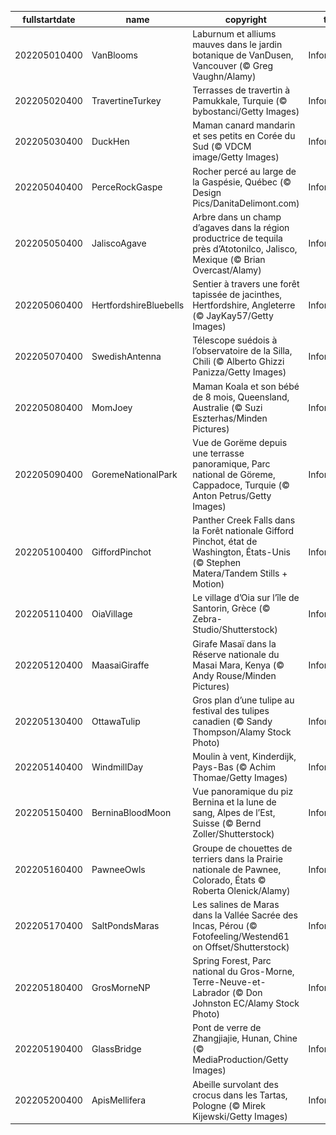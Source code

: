 |fullstartdate|name|copyright|title|image|
|--|--|--|--|--|
202205010400|VanBlooms|Laburnum et alliums mauves dans le jardin botanique de VanDusen, Vancouver (© Greg Vaughn/Alamy)|Information|![](/fr-CA/2022/05/202205010400VanBlooms.jpg)|
202205020400|TravertineTurkey|Terrasses de travertin à Pamukkale, Turquie (© bybostanci/Getty Images)|Information|![](/fr-CA/2022/05/202205020400TravertineTurkey.jpg)|
202205030400|DuckHen|Maman canard mandarin et ses petits en Corée du Sud (© VDCM image/Getty Images)|Information|![](/fr-CA/2022/05/202205030400DuckHen.jpg)|
202205040400|PerceRockGaspe|Rocher percé au large de la Gaspésie, Québec (© Design Pics/DanitaDelimont.com)|Information|![](/fr-CA/2022/05/202205040400PerceRockGaspe.jpg)|
202205050400|JaliscoAgave|Arbre dans un champ d’agaves dans la région productrice de tequila près d’Atotonilco, Jalisco, Mexique (© Brian Overcast/Alamy)|Information|![](/fr-CA/2022/05/202205050400JaliscoAgave.jpg)|
202205060400|HertfordshireBluebells|Sentier à travers une forêt tapissée de jacinthes, Hertfordshire, Angleterre (© JayKay57/Getty Images)|Information|![](/fr-CA/2022/05/202205060400HertfordshireBluebells.jpg)|
202205070400|SwedishAntenna|Télescope suédois à l’observatoire de la Silla, Chili (© Alberto Ghizzi Panizza/Getty Images)|Information|![](/fr-CA/2022/05/202205070400SwedishAntenna.jpg)|
202205080400|MomJoey|Maman Koala et son bébé de 8 mois, Queensland, Australie (© Suzi Eszterhas/Minden Pictures)|Information|![](/fr-CA/2022/05/202205080400MomJoey.jpg)|
202205090400|GoremeNationalPark|Vue de Gorëme depuis une terrasse panoramique, Parc national de Göreme, Cappadoce, Turquie (© Anton Petrus/Getty Images)|Information|![](/fr-CA/2022/05/202205090400GoremeNationalPark.jpg)|
202205100400|GiffordPinchot|Panther Creek Falls dans la Forêt nationale Gifford Pinchot, état de Washington, États-Unis (© Stephen Matera/Tandem Stills + Motion)|Information|![](/fr-CA/2022/05/202205100400GiffordPinchot.jpg)|
202205110400|OiaVillage|Le village d’Oia sur l’île de Santorin, Grèce (© Zebra-Studio/Shutterstock)|Information|![](/fr-CA/2022/05/202205110400OiaVillage.jpg)|
202205120400|MaasaiGiraffe|Girafe Masaï dans la Réserve nationale du Masai Mara, Kenya (© Andy Rouse/Minden Pictures)|Information|![](/fr-CA/2022/05/202205120400MaasaiGiraffe.jpg)|
202205130400|OttawaTulip|Gros plan d’une tulipe au festival des tulipes canadien (© Sandy Thompson/Alamy Stock Photo)|Information|![](/fr-CA/2022/05/202205130400OttawaTulip.jpg)|
202205140400|WindmillDay|Moulin à vent, Kinderdijk, Pays-Bas (© Achim Thomae/Getty Images)|Information|![](/fr-CA/2022/05/202205140400WindmillDay.jpg)|
202205150400|BerninaBloodMoon|Vue panoramique du piz Bernina et la lune de sang, Alpes de l’Est, Suisse (© Bernd Zoller/Shutterstock)|Information|![](/fr-CA/2022/05/202205150400BerninaBloodMoon.jpg)|
202205160400|PawneeOwls|Groupe de chouettes de terriers dans la Prairie nationale de Pawnee, Colorado, États © Roberta Olenick/Alamy)|Information|![](/fr-CA/2022/05/202205160400PawneeOwls.jpg)|
202205170400|SaltPondsMaras|Les salines de Maras dans la Vallée Sacrée des Incas, Pérou (© Fotofeeling/Westend61 on Offset/Shutterstock)|Information|![](/fr-CA/2022/05/202205170400SaltPondsMaras.jpg)|
202205180400|GrosMorneNP|Spring Forest, Parc national du Gros-Morne, Terre-Neuve-et-Labrador (© Don Johnston EC/Alamy Stock Photo)|Information|![](/fr-CA/2022/05/202205180400GrosMorneNP.jpg)|
202205190400|GlassBridge|Pont de verre de Zhangjiajie, Hunan, Chine (© MediaProduction/Getty Images)|Information|![](/fr-CA/2022/05/202205190400GlassBridge.jpg)|
202205200400|ApisMellifera|Abeille survolant des crocus dans les Tartas, Pologne (© Mirek Kijewski/Getty Images)|Information|![](/fr-CA/2022/05/202205200400ApisMellifera.jpg)|
